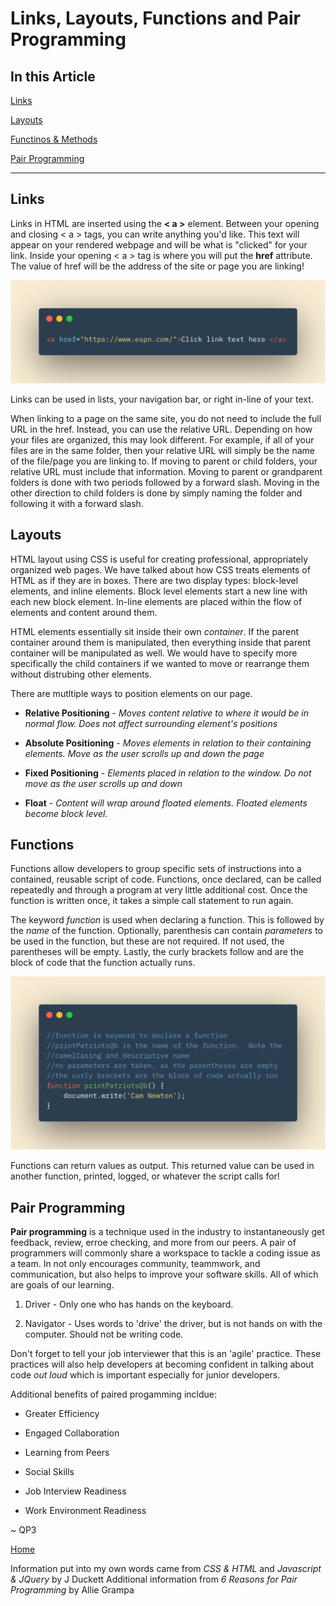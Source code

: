 # Links, Layouts, Functions and Pair Programming

## In this Article

[Links](#topic1)

[Layouts](#topic2)

[Functinos & Methods](#topic3)

[Pair Programming](#topic4)

---

<a name="topic1"></a>

## Links

Links in HTML are inserted using the **< a >** element.  Between your opening and closing < a > tags, you can write anything you'd like.  This text will appear on your rendered webpage and will be what is "clicked" for your link.  Inside your opening < a > tag is where you will put the **href** attribute.  The value of href will be the address of the site or page you are linking!

![Link Tag](../images/linktag.png)

<a name="topic2"></a>

Links can be used in lists, your navigation bar, or right in-line of your text.  

When linking to a page on the same site, you do not need to include the full URL in the href.  Instead, you can use the relative URL.  Depending on how your files are organized, this may look different.  For example, if all of your files are in the same folder, then your relative URL will simply be the name of the file/page you are linking to.  If moving to parent or child folders, your relative URL must include that information.  Moving to parent or grandparent folders is done with two periods followed by a forward slash.  Moving in the other direction to child folders is done by simply naming the folder and following it with a forward slash.  

## Layouts

HTML layout using CSS is useful for creating professional, appropriately organized web pages.  We have talked about how CSS treats elements of HTML as if they are in boxes.  There are two display types: block-level elements, and inline elements.  Block level elements start a new line with each new block element.  In-line elements are placed within the flow of elements and content around them.  

HTML elements essentially sit inside their own *container*.  If the parent container around them is manipulated, then everything inside that parent container will be manipulated as well.  We would have to specify more specifically the child containers if we wanted to move or rearrange them without distrubing other elements.  

There are mutltiple ways to position elements on our page. 

* **Relative Positioning** - *Moves content relative to where it would be in normal flow.  Does not affect surrounding element's positions*

* **Absolute Positioning** - *Moves elements in relation to their containing elements.  Move as the user scrolls up and down the page*

* **Fixed Positioning** - *Elements placed in relation to the window.  Do not move as the user scrolls up and down*

* **Float** - *Content will wrap around floated elements. Floated elements become block level.*

<a name="topic3"></a>

## Functions

Functions allow developers to group specific sets of instructions into a contained, reusable script of code.  Functions, once declared, can be called repeatedly and through a program at very little additional cost.  Once the function is written once, it takes a simple call statement to run again.  

The keyword *function* is used when declaring a function.  This is followed by the *name* of the function.  Optionally, parenthesis can contain *parameters* to be used in the function, but these are not required.  If not used, the parentheses will be empty. Lastly, the curly brackets follow and are the block of code that the function actually runs.  

![Function Info](../images/functioninfo.png)

Functions can return values as output.  This returned value can be used in another function, printed, logged, or whatever the script calls for! 



<a name="topic4"></a>

## Pair Programming

**Pair programming** is a technique used in the industry to instantaneously get feedback, review, erroe checking, and more from our peers. A pair of programmers will commonly share a workspace to tackle a coding issue as a team.  In not only encourages community, teammwork, and communication, but also helps to improve your software skills.  All of which are goals of our learning.  

1. Driver - Only one who has hands on the keyboard.

2. Navigator - Uses words to 'drive' the driver, but is not hands on with the computer.  Should not be writing code.

Don't forget to tell your job interviewer that this is an 'agile' practice. These practices will also help developers at becoming confident in talking about code *out loud* which is important especially for junior developers.  

Additional benefits of paired progamming incldue:

* Greater Efficiency

* Engaged Collaboration

* Learning from Peers

* Social Skills

* Job Interview Readiness

* Work Environment Readiness

~ QP3

[Home](../README.md)

Information put into my own words came from *CSS & HTML* and *Javascript & JQuery* by J Duckett
Additional information from *6 Reasons for Pair Programming* by Allie Grampa

